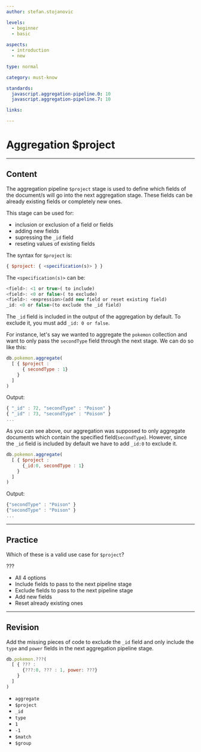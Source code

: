 ```yaml
---
author: stefan.stojanovic

levels:
  - beginner
  - basic
  
aspects:
  - introduction
  - new

type: normal

category: must-know

standards:
  javascript.aggregation-pipeline.0: 10
  javascript.aggregation-pipeline.7: 10

links:

---
```

# Aggregation $project
---
## Content

The aggregation pipeline `$project` stage is used to define which fields of the document/s will go into the next aggregation stage. These fields can be already existing fields or completely new ones.

This stage can be used for:
- inclusion or exclusion of a field or fields
- adding new fields
- supressing the `_id` field
- reseting values of existing fields

The syntax for `$project` is:
```javascript
{ $project: { <specification(s)> } }
```

The `<specification(s)>` can be:
```javascript
<field>: <1 or true>( to include)
<field>: <0 or false>( to exclude)
<field>: <expression>(add new field or reset existing field)
_id: <0 or false>(to exclude the _id field)
```

The `_id` field is included in the output of the aggregation by default. To exclude it, you must add `_id: 0 or false`.

For instance, let's say we wanted to aggregate the `pokemon` collection and want to only pass the `secondType` field through the next stage. We can do so like this:
```javascript
db.pokemon.aggregate( 
  [ { $project : 
      { secondType : 1} 
    } 
  ]
)
```
Output:
```javascript
{ "_id" : 72, "secondType" : "Poison" }
{ "_id" : 73, "secondType" : "Poison" }
...
```
As you can see above, our aggregation was supposed to only aggregate documents which contain the specified field(`secondType`). However, since the `_id` field is included by default we have to add `_id:0` to exclude it.
```javascript
db.pokemon.aggregate( 
  [ { $project : 
      {_id:0, secondType : 1} 
    } 
  ]
)
```
Output:
```javascript
{"secondType" : "Poison" }
{"secondType" : "Poison" }
...
```

---
## Practice

Which of these is a valid use case for `$project`?

???

* All 4 options
* Include fields to pass to the next pipeline stage
* Exclude fields to pass to the next pipeline stage
* Add new fields
* Reset already existing ones

---
## Revision

Add the missing pieces of code to exclude the `_id` field and only include the `type` and `power` fields in the next aggregation pipeline stage.

```javascript
db.pokemon.???( 
  [ { ??? : 
      {???:0, ??? : 1, power: ???} 
    } 
  ]
)
```

* `aggregate`
* `$project`
* `_id`
* `type`
* `1`
* `-1`
* `$match`
* `$group`